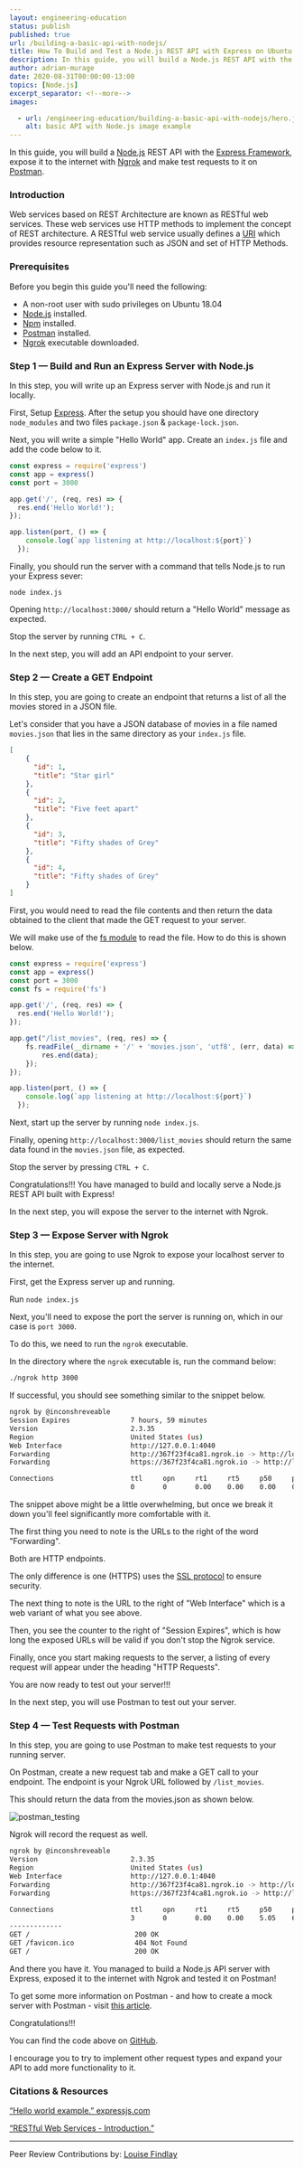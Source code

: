 ```yaml
---
layout: engineering-education
status: publish
published: true
url: /building-a-basic-api-with-nodejs/
title: How To Build and Test a Node.js REST API with Express on Ubuntu 18.04
description: In this guide, you will build a Node.js REST API with the Express Framework, expose it to the internet with Ngrok.
author: adrian-murage
date: 2020-08-31T00:00:00-13:00
topics: [Node.js]
excerpt_separator: <!--more-->
images:

  - url: /engineering-education/building-a-basic-api-with-nodejs/hero.jpg
    alt: basic API with Node.js image example
---
```

In this guide, you will build a [Node.js](https://nodejs.dev/learn) REST API with the [Express Framework](http://expressjs.com/), expose it to the internet with [Ngrok](https://ngrok.com/docs) and make test requests to it on [Postman](https://www.postman.com/).
<!--more-->

### Introduction
Web services based on REST Architecture are known as RESTful web services. These web services use HTTP methods to implement the concept of REST architecture. A RESTful web service usually defines a [URI](https://en.wikipedia.org/wiki/Uniform_Resource_Identifier) which provides resource representation such as JSON and set of HTTP Methods.

### Prerequisites
Before you begin this guide you'll need the following:

- A non-root user with sudo privileges on Ubuntu 18.04
- [Node.js](https://github.com/nodesource/distributions/blob/master/README.md#debinstall) installed.
- [Npm](https://github.com/nodesource/distributions/blob/master/README.md#debinstall) installed.
- [Postman](https://www.postman.com/product/api-client/) installed.
- [Ngrok](https://ngrok.com/download) executable downloaded.

### Step 1 — Build and Run an Express Server with Node.js
In this step, you will write up an Express server with Node.js and run it locally.

First, Setup [Express](http://expressjs.com/en/starter/installing.html).
After the setup you should have one directory `node_modules` and two files `package.json` & `package-lock.json`.

Next, you will write a simple "Hello World" app.
Create an `index.js` file and add the code below to it.


```js
const express = require('express')
const app = express()
const port = 3000

app.get('/', (req, res) => {
  res.end('Hello World!');
});

app.listen(port, () => {
    console.log(`app listening at http://localhost:${port}`)
  });

```

Finally, you should run the server with a command that tells Node.js to run your Express sever:

`node index.js`

Opening `http://localhost:3000/` should return a "Hello World" message as expected.

Stop the server by running `CTRL + C`.

In the next step, you will add an API endpoint to your server.

### Step 2 — Create a GET Endpoint
In this step, you are going to create an endpoint that returns a list of all the movies stored in a JSON file.

Let's consider that you have a JSON database of movies in a file named `movies.json` that lies in the same directory as your `index.js` file.

```json
[
    {
      "id": 1,
      "title": "Star girl"
    },
    {
      "id": 2,
      "title": "Five feet apart"
    },
    {
      "id": 3,
      "title": "Fifty shades of Grey"
    },
    {
      "id": 4,
      "title": "Fifty shades of Grey"
    }
]
```

First, you would need to read the file contents and then return the data obtained to the client that made the GET request to your server.

We will make use of the [fs module](https://nodejs.org/api/fs.html#fs_file_system) to read the file.
How to do this is shown below.

```js
const express = require('express')
const app = express()
const port = 3000
const fs = require('fs')

app.get('/', (req, res) => {
  res.end('Hello World!');
});

app.get("/list_movies", (req, res) => {
    fs.readFile(__dirname + '/' + 'movies.json', 'utf8', (err, data) => {
        res.end(data);
    });
});

app.listen(port, () => {
    console.log(`app listening at http://localhost:${port}`)
  });
```

Next, start up the server by running `node index.js`.

Finally, opening `http://localhost:3000/list_movies` should return the same data found in the `movies.json` file, as expected.

Stop the server by pressing `CTRL + C`.

Congratulations!!! You have managed to build and locally serve a Node.js REST API built with Express!

In the next step, you will expose the server to the internet with Ngrok.

### Step 3 — Expose Server with Ngrok
In this step, you are going to use Ngrok to expose your localhost server to the internet.

First, get the Express server up and running.

Run `node index.js`

Next, you'll need to expose the port the server is running on, which in our case is `port 3000`.

To do this, we need to run the `ngrok` executable.

In the directory where the `ngrok` executable is, run the command below:

```bash
./ngrok http 3000
```

If successful, you should see something similar to the snippet below.

```bash
ngrok by @inconshreveable                                                                                                    (Ctrl+C to quit)                                                                                                                                             Session Status                online
Session Expires               7 hours, 59 minutes
Version                       2.3.35
Region                        United States (us)
Web Interface                 http://127.0.0.1:4040
Forwarding                    http://367f23f4ca81.ngrok.io -> http://localhost:3000
Forwarding                    https://367f23f4ca81.ngrok.io -> http://localhost:3000

Connections                   ttl     opn     rt1     rt5     p50     p90
                              0       0       0.00    0.00    0.00    0.00
```

The snippet above might be a little overwhelming, but once we break it down you'll feel significantly more comfortable with it.

The first thing you need to note is the URLs to the right of the word "Forwarding".

Both are HTTP endpoints.

The only difference is one (HTTPS) uses the [SSL protocol](https://www.ibm.com/support/knowledgecenter/en/SSYKE2_7.1.0/com.ibm.java.security.component.71.doc/security-component/jsse2Docs/ssloverview.html) to ensure security.

The next thing to note is the URL to the right of "Web Interface" which is a web variant of what you see above.

Then, you see the counter to the right of "Session Expires", which is how long the exposed URLs will be valid if you don't stop the Ngrok service.

Finally, once you start making requests to the server, a listing of every request will appear under the heading "HTTP Requests".

You are now ready to test out your server!!!

In the next step, you will use Postman to test out your server.

### Step 4 — Test Requests with Postman
In this step, you are going to use Postman to make test requests to your running server.

On Postman, create a new request tab and make a GET call to your endpoint.
The endpoint is your Ngrok URL followed by `/list_movies`.

This should return the data from the movies.json as shown below.

![postman_testing](/building-a-basic-api-with-nodejs/postman_testing.png)

Ngrok will record the request as well.

```bash
ngrok by @inconshreveable                                                                                                    (Ctrl+C to quit)                                                                                                                                             Session Status                online                                                                                                         Session Expires               6 hours, 48 minutes
Version                       2.3.35
Region                        United States (us)
Web Interface                 http://127.0.0.1:4040
Forwarding                    http://367f23f4ca81.ngrok.io -> http://localhost:3000
Forwarding                    https://367f23f4ca81.ngrok.io -> http://localhost:3000

Connections                   ttl     opn     rt1     rt5     p50     p90
                              3       0       0.00    0.00    5.05    6.32                                                                                                                                                                                                                HTTP Requests
-------------                                                                                                                                                                                                                                                                             GET /list_movies               200 OK
GET /                          200 OK
GET /favicon.ico               404 Not Found
GET /                          200 OK
```

And there you have it. You managed to build a Node.js API server with Express, exposed it to the internet with Ngrok and tested it on Postman!

To get some more information on Postman - and how to create a mock server with Postman - visit [this article](/guide-to-create-mock-server/).

Congratulations!!!

You can find the code above on [GitHub](https://github.com/adrianmurage/dev_journal/tree/master/apps/javascript/nodejs_api).

I encourage you to try to implement other request types and expand your API to add more functionality to it.

### Citations & Resources
[“Hello world example.” expressjs.com](https://expressjs.com/en/starter/hello-world.html)

[“RESTful Web Services - Introduction.”](https://www.tutorialspoint.com/restful/restful_introduction.htm)

---
Peer Review Contributions by: [Louise Findlay](/engineering-education/authors/louise-findlay/)
